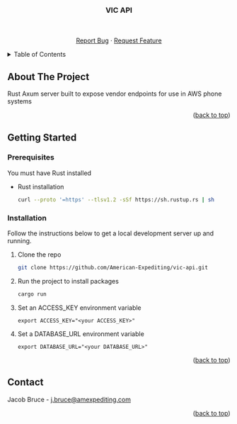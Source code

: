 <!-- Improved compatibility of back to top link: See: https://github.com/othneildrew/Best-README-Template/pull/73 -->

<a name="readme-top"></a>

<br />
<div align="center">
<h3 align="center">VIC API</h3>

  <p align="center">
    <br />
    <br />
    <a href="https://github.com/American-Expediting/vic-api/issues">Report Bug</a>
    ·
    <a href="https://github.com/American-Expediting/vic-api/issues">Request Feature</a>
  </p>
</div>

<!-- TABLE OF CONTENTS -->
<details>
  <summary>Table of Contents</summary>
  <ol>
    <li>
      <a href="#about-the-project">About The Project</a>
      <ul>
        <li><a href="#built-with">Built With</a></li>
      </ul>
    </li>
    <li>
      <a href="#getting-started">Getting Started</a>
      <ul>
        <li><a href="#prerequisites">Prerequisites</a></li>
        <li><a href="#installation">Installation</a></li>
      </ul>
    </li>
  </ol>
</details>

<!-- ABOUT THE PROJECT -->

## About The Project

Rust Axum server built to expose vendor endpoints for use in AWS phone systems

<p align="right">(<a href="#readme-top">back to top</a>)</p>

<!-- GETTING STARTED -->

## Getting Started

### Prerequisites

You must have Rust installed

- Rust installation

  ```sh
  curl --proto '=https' --tlsv1.2 -sSf https://sh.rustup.rs | sh
  ```

### Installation

Follow the instructions below to get a local development server up and running.

1. Clone the repo
   ```sh
   git clone https://github.com/American-Expediting/vic-api.git
   ```
2. Run the project to install packages
   ```sh
   cargo run
   ```
3. Set an ACCESS_KEY environment variable
   ```
   export ACCESS_KEY="<your ACCESS_KEY>"
   ```
4. Set a DATABASE_URL environment variable
   ```
   export DATABASE_URL="<your DATABASE_URL>"
   ```

<p align="right">(<a href="#readme-top">back to top</a>)</p>

<!-- CONTACT -->

## Contact

Jacob Bruce - j.bruce@amexpediting.com

<p align="right">(<a href="#readme-top">back to top</a>)</p>
